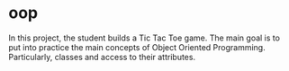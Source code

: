 # oop
In this project, the student builds a Tic Tac Toe game. The main goal is to put into practice the main concepts of Object Oriented Programming. Particularly, classes and access to their attributes.
